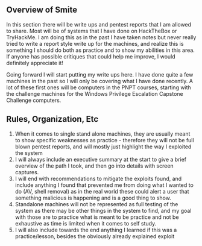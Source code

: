 ## Overview of Smite
In this section there will be write ups and pentest reports that I am allowed to share. Most will be of systems that I have done on HackTheBox or TryHackMe. I am doing this as in the past I have taken notes but never really tried to write a report style write up for the machines, and realize this is something I should do both as practice and to show my abilities in this area. If anyone has possible critiques that could help me improve, I would definitely appreciate it!

Going forward I will start putting my write ups here. I have done quite a few machines in the past so I will only be covering what I have done recently. A lot of these first ones will be computers in the PNPT courses, starting with the challenge machines for the Windows Privilege Escalation Capstone Challenge computers.

## Rules, Organization, Etc
1. When it comes to single stand alone machines, they are usually meant to show specific weaknesses as practice - therefore they will not be full blown pentest reports, and will mostly just highlight the way I exploited the system
2. I will always include an executive summary at the start to give a brief overview of the path I took, and then go into details with screen captures.
3. I will end with recommendations to mitigate the exploits found, and include anything I found that prevented me from doing what I wanted to do (AV, shell removal) as in the real world these could alert a user that something malicious is happening and is a good thing to show.
4. Standalone machines will not be represented as full testing of the system as there may be other things in the system to find, and my goal with those are to practice what is meant to be practice and not be exhaustive as time is limited when it comes to self study.
5. I will also include towards the end anything I learned if this was a practice/lesson, besides the obviously already explained exploit
